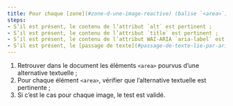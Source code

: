 ```yaml
---
title: Pour chaque [zone](#zone-d-une-image-reactive) (balise `<area>`) d’une [image réactive](#image-reactive) [porteuse d’information](#image-porteuse-d-information), ayant une [alternative textuelle](#alternative-textuelle-image), cette alternative est-elle pertinente (hors cas particuliers) ?
steps:
- S’il est présent, le contenu de l’attribut `alt` est pertinent ;
- S’il est présent, le contenu de l’attribut `title` est pertinent ;
- S’il est présent, le contenu de l’attribut WAI-ARIA `aria-label` est pertinent ;
- S’il est présent, le [passage de texte](#passage-de-texte-lie-par-aria-labelledby-ou-aria-describedby) associé via l’attribut WAI-ARIA `aria-labelledby` est pertinent.
---
```


1. Retrouver dans le document les éléments `<area>` pourvus d’une alternative textuelle ;
2. Pour chaque élément `<area>`, vérifier que l’alternative textuelle est pertinente ;
3. Si c’est le cas pour chaque image, le test est validé.